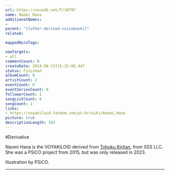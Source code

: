 ```yaml
---
url: https://vocadb.net/T/10797
name: Naomi Hana
additionalNames: 
- 
parent: "[[other-derived-voicebank]]"
related:

mappedNicoTags:

newTargets:
- all
commentCount: 0
createDate: 2024-08-11T15:35:08.447
status: Finished
albumCount: 0
artistCount: 2
eventCount: 0
eventSeriesCount: 0
followerCount: 1
songListCount: 0
songCount: 1
links: 
- https://voyakiloid.fandom.com/pt-br/wiki/Naomi_Hana
picture: true
descriptionLength: 193
---
```


#Derivative

Naomi Hana is the VOYAKILOID derived from [Tohoku Kiritan](https://vocadb.net/Ar/106530), from SSS LLC. She was a PSiCO project from 2015, but was only released in 2023.

Illustration by PSiCO.

---

